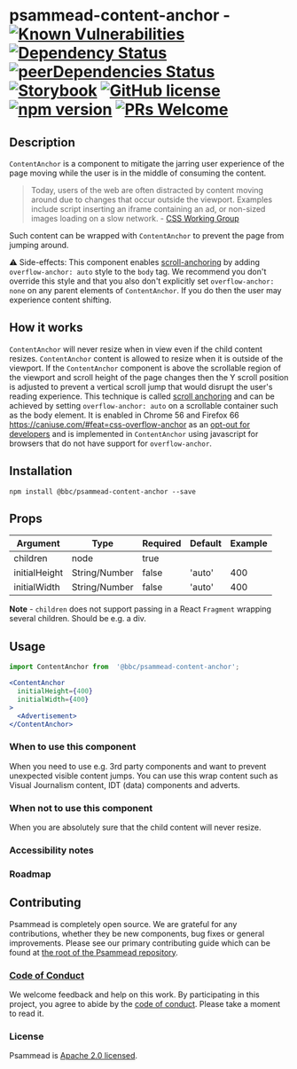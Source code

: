 # psammead-content-anchor - [![Known Vulnerabilities](https://snyk.io/test/github/bbc/psammead/badge.svg?targetFile=packages%2Fcomponents%2Fpsammead-content-anchor%2Fpackage.json)](https://snyk.io/test/github/bbc/psammead?targetFile=packages%2Fcomponents%2Fpsammead-content-anchor%2Fpackage.json) [![Dependency Status](https://david-dm.org/bbc/psammead.svg?path=packages/components/psammead-content-anchor)](https://david-dm.org/bbc/psammead?path=packages/components/psammead-content-anchor) [![peerDependencies Status](https://david-dm.org/bbc/psammead/peer-status.svg?path=packages/components/psammead-content-anchor)](https://david-dm.org/bbc/psammead?path=packages/components/psammead-content-anchor&type=peer) [![Storybook](https://raw.githubusercontent.com/storybooks/brand/master/badge/badge-storybook.svg?sanitize=true)](https://bbc.github.io/psammead/?path=/story/components-ContentAnchor--default) [![GitHub license](https://img.shields.io/badge/license-Apache%202.0-blue.svg)](https://github.com/bbc/psammead/blob/latest/LICENSE) [![npm version](https://img.shields.io/npm/v/@bbc/psammead-content-anchor.svg)](https://www.npmjs.com/package/@bbc/psammead-content-anchor) [![PRs Welcome](https://img.shields.io/badge/PRs-welcome-brightgreen.svg)](https://github.com/bbc/psammead/blob/latest/CONTRIBUTING.md)

## Description

`ContentAnchor` is a component to mitigate the jarring user experience of the page moving while the user is in the middle of consuming the content.

> Today, users of the web are often distracted by content moving around due to changes that occur outside the viewport. Examples include script inserting an iframe containing an ad, or non-sized images loading on a slow network. - [CSS Working Group](https://drafts.csswg.org/css-scroll-anchoring/#intro*)

Such content can be wrapped with `ContentAnchor` to prevent the page from jumping around.

⚠️ Side-effects: This component enables [scroll-anchoring](https://drafts.csswg.org/css-scroll-anchoring/) by adding `overflow-anchor: auto` style to the `body` tag. We recommend you don't override this style and that you also don't explicitly set `overflow-anchor: none` on any parent elements of `ContentAnchor`. If you do then the user may experience content shifting.

## How it works

`ContentAnchor` will never resize when in view even if the child content resizes. `ContentAnchor` content is allowed to resize when it is outside of the viewport. If the `ContentAnchor` component is above the scrollable region of the viewport and scroll height of the page changes then the Y scroll position is adjusted to prevent a vertical scroll jump that would disrupt the user's reading experience. This technique is called [scroll anchoring](https://drafts.csswg.org/css-scroll-anchoring/) and can be achieved by setting `overflow-anchor: auto` on a scrollable container such as the body element. It is enabled in Chrome 56 and Firefox 66 https://caniuse.com/#feat=css-overflow-anchor as an [opt-out for developers](https://www.chromestatus.com/feature/5700102471548928) and is implemented in `ContentAnchor` using javascript for browsers that do not have support for `overflow-anchor`.

## Installation

`npm install @bbc/psammead-content-anchor --save`

## Props

| Argument      | Type          | Required | Default | Example         |
| ------------- | ------------- | -------- | ------- | --------------- |
| children      | node          | true     |         | <Advertisement> |
| initialHeight | String/Number | false    | 'auto'  | 400             |
| initialWidth  | String/Number | false    | 'auto'  | 400             |

**Note** - `children` does not support passing in a React `Fragment` wrapping several children. Should be e.g. a div.

## Usage

```jsx
import ContentAnchor from  '@bbc/psammead-content-anchor';

<ContentAnchor
  initialHeight={400}
  initialWidth={400}
>
  <Advertisement>
</ContentAnchor>
```

### When to use this component

When you need to use e.g. 3rd party components and want to prevent unexpected visible content jumps. You can use this wrap content such as Visual Journalism content, IDT (data) components and adverts.

### When not to use this component

When you are absolutely sure that the child content will never resize.

### Accessibility notes

<!-- Information about accessibility for this component -->

### Roadmap

<!-- Known future changes of the component -->

## Contributing

Psammead is completely open source. We are grateful for any contributions, whether they be new components, bug fixes or general improvements. Please see our primary contributing guide which can be found at [the root of the Psammead repository](https://github.com/bbc/psammead/blob/latest/CONTRIBUTING.md).

### [Code of Conduct](https://github.com/bbc/psammead/blob/latest/CODE_OF_CONDUCT.md)

We welcome feedback and help on this work. By participating in this project, you agree to abide by the [code of conduct](https://github.com/bbc/psammead/blob/latest/CODE_OF_CONDUCT.md). Please take a moment to read it.

### License

Psammead is [Apache 2.0 licensed](https://github.com/bbc/psammead/blob/latest/LICENSE).
